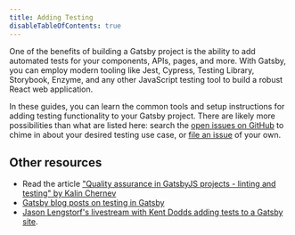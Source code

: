 ```yaml
---
title: Adding Testing
disableTableOfContents: true
---
```


One of the benefits of building a Gatsby project is the ability to add automated tests for your components, APIs, pages, and more. With Gatsby, you can employ modern tooling like Jest, Cypress, Testing Library, Storybook, Enzyme, and any other JavaScript testing tool to build a robust React web application.

In these guides, you can learn the common tools and setup instructions for adding testing functionality to your Gatsby project. There are likely more possibilities than what are listed here: search the [open issues on GitHub](https://github.com/gatsbyjs/gatsby/issues?utf8=%E2%9C%93&q=is%3Aissue+is%3Aopen+testing) to chime in about your desired testing use case, or [file an issue](/contributing/how-to-file-an-issue/) of your own.

<GuideList slug={props.slug} />

## Other resources

- Read the article ["Quality assurance in GatsbyJS projects - linting and testing" by Kalin Chernev](https://kalinchernev.github.io/gatsbyjs-qa-linting-testing/)
- [Gatsby blog posts on testing in Gatsby](/blog/tags/testing)
- [Jason Lengstorf's livestream with Kent Dodds adding tests to a Gatsby site](https://www.youtube.com/watch?v=BzRAYt7BHRw&t=2024s).
